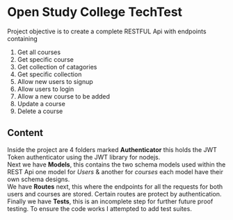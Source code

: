 # Open Study College TechTest

Project objective is to create a complete RESTFUL Api with endpoints containing

1. Get all courses
2. Get specific course
3. Get collection of catagories
4. Get specific collection
5. Allow new users to signup
6. Allow users to login
7. Allow a new course to be added
8. Update a course
9. Delete a course

## Content

Inside the project are 4 folders marked **Authenticator** this holds the JWT Token authenticator using the JWT library for nodejs. <br>
Next we have **Models**, this contains the two schema models used within the REST Api one model for *Users* & another for *courses* each model have their own schema designs. <br>
We have **Routes** next, this where the endpoints for all the requests for both users and courses are stored. Certain routes are protect by authentication. <br>
Finally we have **Tests**, this is an incomplete step for further future proof testing. To ensure the code works I attempted to add test suites.
